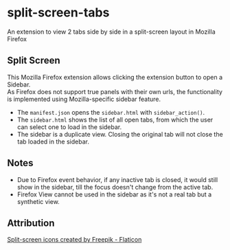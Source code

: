 # split-screen-tabs
An extension to view 2 tabs side by side in a split-screen layout in Mozilla Firefox

## Split Screen
This Mozilla Firefox extension allows clicking the extension button to open a Sidebar.  
As Firefox does not support true panels with their own urls, the functionality is implemented using Mozilla-specific sidebar feature.  
- The `manifest.json` opens the `sidebar.html` with `sidebar_action()`.
- The `sidebar.html` shows the list of all open tabs, from which the user can select one to load in the sidebar.
- The sidebar is a duplicate view. Closing the original tab will not close the tab loaded in the sidebar.

## Notes
- Due to Firefox event behavior, if any inactive tab is closed, it would still show in the sidebar, till the focus doesn't change from the active tab.
- Firefox View cannot be used in the sidebar as it's not a real tab but a synthetic view.
  
## Attribution
<a href="https://www.flaticon.com/free-icons/split-screen" title="split-screen icons">Split-screen icons created by Freepik - Flaticon</a>

